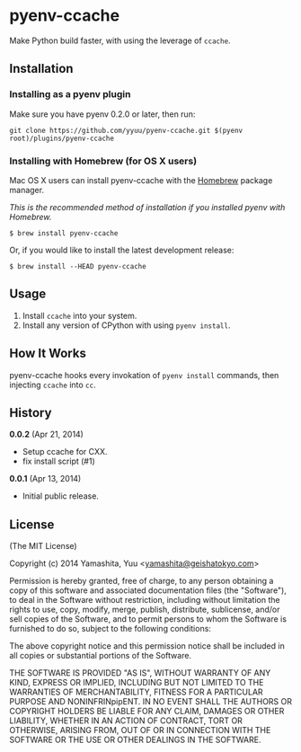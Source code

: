 # pyenv-ccache

Make Python build faster, with using the leverage of `ccache`.

## Installation

### Installing as a pyenv plugin

Make sure you have pyenv 0.2.0 or later, then run:

    git clone https://github.com/yyuu/pyenv-ccache.git $(pyenv root)/plugins/pyenv-ccache


### Installing with Homebrew (for OS X users)

Mac OS X users can install pyenv-ccache with the
[Homebrew](http://brew.sh) package manager.

*This is the recommended method of installation if you installed pyenv
 with Homebrew.*

```
$ brew install pyenv-ccache
```

Or, if you would like to install the latest development release:

```
$ brew install --HEAD pyenv-ccache
```

## Usage

1. Install `ccache` into your system.
2. Install any version of CPython with using `pyenv install`.

## How It Works

pyenv-ccache hooks every invokation of `pyenv install` commands, then injecting `ccache` into `cc`.

## History

**0.0.2** (Apr 21, 2014)

* Setup ccache for CXX.
* fix install script (#1)

**0.0.1** (Apr 13, 2014)

* Initial public release.

## License

(The MIT License)

Copyright (c) 2014 Yamashita, Yuu <<yamashita@geishatokyo.com>>

Permission is hereby granted, free of charge, to any person obtaining
a copy of this software and associated documentation files (the
"Software"), to deal in the Software without restriction, including
without limitation the rights to use, copy, modify, merge, publish,
distribute, sublicense, and/or sell copies of the Software, and to
permit persons to whom the Software is furnished to do so, subject to
the following conditions:

The above copyright notice and this permission notice shall be
included in all copies or substantial portions of the Software.

THE SOFTWARE IS PROVIDED "AS IS", WITHOUT WARRANTY OF ANY KIND,
EXPRESS OR IMPLIED, INCLUDING BUT NOT LIMITED TO THE WARRANTIES OF
MERCHANTABILITY, FITNESS FOR A PARTICULAR PURPOSE AND
NONINFRINpipENT. IN NO EVENT SHALL THE AUTHORS OR COPYRIGHT HOLDERS BE
LIABLE FOR ANY CLAIM, DAMAGES OR OTHER LIABILITY, WHETHER IN AN ACTION
OF CONTRACT, TORT OR OTHERWISE, ARISING FROM, OUT OF OR IN CONNECTION
WITH THE SOFTWARE OR THE USE OR OTHER DEALINGS IN THE SOFTWARE.
